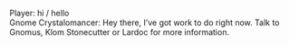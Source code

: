 Player: hi / hello  
Gnome Crystalomancer: Hey there, I’ve got work to do right now. Talk to Gnomus, Klom Stonecutter or Lardoc for more information.  
